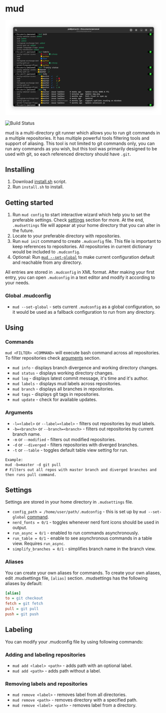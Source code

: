 # mud

![Demo](img.png)

![Build Status](https://img.shields.io/github/actions/workflow/status/jasursadikov/mud/main.yaml)

mud is a multi-directory git runner which allows you to run git commands in a multiple repositories. It has multiple powerful tools filtering tools and support of aliasing.  This tool is not limited to git commands only, you can run any commands as you wish, but this tool was primarily designed to be used with git, so each referenced directory should have `.git`.

## Installing

1. Download [install.sh](install.sh) script.
2. Run `install.sh` to install.

## Getting started

1. Run `mud config` to start interactive wizard which help you to set the preferable settings. Check [settings](#settings) section for more. At the end, `.mudsettings` file will appear at your home directory that you can alter in the future.
2. Locate to your preferable directory with repositories.
3. Run `mud init` command to create `.mudconfig` file. This file is important to keep references to repositories. All repositories in current dictionary would be included to `.mudconfig`.
4. Optional: Run [`mud --set-global`](#global-mudconfig) to make current configuration default and reachable from any directory.

All entries are stored in `.mudconfig` in XML format. After making your first entry, you can open `.mudconfig` in a text editor and modify it according to your needs.

### Global .mudconfig
- `mud --set-global` - sets current `.mudconfig` as a global configuration, so it would be used as a fallback configuration to run from any directory.

## Using

### Commands
`mud <FILTER> <COMMAND>` will execute bash command across all repositories. To filter repositories check [arguments](#arguments) section.

- `mud info` - displays branch divergence and working directory changes.
- `mud status` - displays working directory changes.
- `mud log` - displays latest commit message, it's time and it's author.
- `mud labels` - displays mud labels across repositories.
- `mud branch` - displays all branches in repositories.
- `mud tags` - displays git tags in repositories.
- `mud update` - check for available updates.

### Arguments
- `-l=<label>` or `--label=<label>` - filters out repositories by mud labels.
- `-b=<branch>` or `--branch=<branch>` - filters out repositories by current branch name.
- `-m` or `--modified` - filters out modified repositories.
- `-d` or `--diverged` - filters repositories with diverged branches.
- `-t` or `--table` - toggles default table view setting for run.
```
Example:
mud -b=master -d git pull
# Filters out all repos with master branch and diverged branches and then runs pull command.
```

## Settings

Settings are stored in your home directory in `.mudsettings` file.

- `config_path = /home/user/path/.mudconfig` - this is set up by `mud --set-global` [command](#global-mudconfig).
- `nerd_fonts = 0/1` - toggles whenever nerd font icons should be used in output.
- `run_async = 0/1` - enabled to run commands asynchronously.
- `run_table = 0/1` - enable to see asynchronous commands in a table view. Requires `run_async`.
- `simplify_branches = 0/1` - simplifies branch name in the branch view.

### Aliases
You can create your own aliases for commands. To create your own aliases, edit .mudsettings file, `[alias]` section. .mudsettings has the following aliases by default:
```ini
[alias]
to = git checkout
fetch = git fetch
pull = git pull
push = git push
```

## Labeling

You can modify your .mudconfig file by using following commands:

### Adding and labeling repositories
- `mud add <label> <path>` - adds path with an optional label.
- `mud add <path>` - adds path without a label.

### Removing labels and repositories
- `mud remove <label>` - removes label from all directories.
- `mud remove <path>` - removes directory with a specified path.
- `mud remove <label> <path>` - removes label from a directory.
